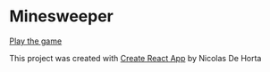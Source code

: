 # Minesweeper

 [Play the game](https://nicolasdehorta.github.io/minesweeper/)

This project was created with [Create React App](https://github.com/facebook/create-react-app) by Nicolas De Horta
